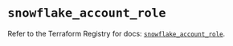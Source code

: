# `snowflake_account_role`

Refer to the Terraform Registry for docs: [`snowflake_account_role`](https://registry.terraform.io/providers/snowflake-labs/snowflake/0.97.0/docs/resources/account_role).
